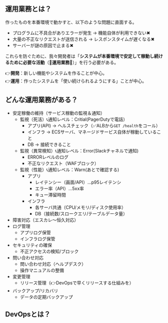 ## 運用業務とは？

作ったものを本番環境で動かすと、以下のような問題に直面する。
- プログラムに不具合がありエラーが発生 → 機能自体が利用できない✖
- 大量の不正なリクエストが送信される → レスポンスタイムが遅くなる✖
- サーバーが謎の原因で止まる✖

これらを防ぐために、我々開発者は「**システムが本番環境で安定して稼動し続けるために必要な活動**（🔴**運用業務**🔴）」を行う必要がある。

👉**開発**：新しい機能やシステムを作ることが中心。<br>
👉**運用**：作ったシステムを「使い続けられるようにする」ことが中心。


## どんな運用業務がある？
- 安定稼働の維持（サービス稼動の監視＆通知）
  - 監視（死活）📞通知レベル：Critial(PagerDutyで電話）
    - アプリ(API) -> ヘルスチェック（✅ALBから`GET /health`をコール）
    - インフラ -> ECSサーバ、マネージドサービス自体が稼動していること
    - DB -> 接続できること
  - 監視（異常検知）📞通知レベル：Error(Slackチャネルで通知)
    - ERRORレベルのログ
    - 不正なリクエスト（WAFブロック）
  - 監視（性能）📞通知レベル：Warn(あとで確認する)
    - アプリ
      - レイテンシー（画面/API）...p95レイテンシ
      - エラー率（API）...5xx率
      - キュー滞留時間
    - インフラ
      - 各サーバ共通（CPU/メモリ/ディスク使用率）
      - DB（接続数/スロークエリ/テーブルデータ量）
- 障害対応（エスカレ～恒久対応）
- ログ管理
  - アプリログ保管
  - インフラログ保管
- セキュリティの確保
  - 不正アクセスの検知/ブロック
- 問い合わせ対応
  - 問い合わせ対応（ヘルプデスク）
  - 操作マニュアルの整備
- 変更管理
  - リリース管理（👉DevOpsで早くリリースする仕組みを）
- バックアップ/リカバリ
  - データの定期バックアップ

## DevOpsとは？
